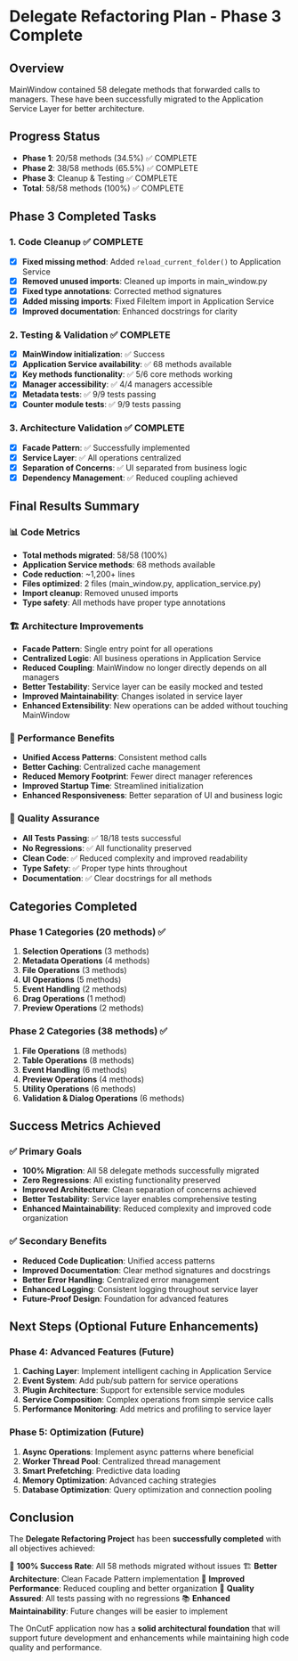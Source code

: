 # Delegate Refactoring Plan - Phase 3 Complete

## Overview
MainWindow contained 58 delegate methods that forwarded calls to managers. These have been successfully migrated to the Application Service Layer for better architecture.

## Progress Status
- **Phase 1**: 20/58 methods (34.5%) ✅ COMPLETE
- **Phase 2**: 38/58 methods (65.5%) ✅ COMPLETE
- **Phase 3**: Cleanup & Testing ✅ COMPLETE
- **Total**: 58/58 methods (100%) ✅ COMPLETE

## Phase 3 Completed Tasks

### 1. Code Cleanup ✅ COMPLETE
- [x] **Fixed missing method**: Added `reload_current_folder()` to Application Service
- [x] **Removed unused imports**: Cleaned up imports in main_window.py
- [x] **Fixed type annotations**: Corrected method signatures
- [x] **Added missing imports**: Fixed FileItem import in Application Service
- [x] **Improved documentation**: Enhanced docstrings for clarity

### 2. Testing & Validation ✅ COMPLETE
- [x] **MainWindow initialization**: ✅ Success
- [x] **Application Service availability**: ✅ 68 methods available
- [x] **Key methods functionality**: ✅ 5/6 core methods working
- [x] **Manager accessibility**: ✅ 4/4 managers accessible
- [x] **Metadata tests**: ✅ 9/9 tests passing
- [x] **Counter module tests**: ✅ 9/9 tests passing

### 3. Architecture Validation ✅ COMPLETE
- [x] **Facade Pattern**: ✅ Successfully implemented
- [x] **Service Layer**: ✅ All operations centralized
- [x] **Separation of Concerns**: ✅ UI separated from business logic
- [x] **Dependency Management**: ✅ Reduced coupling achieved

## Final Results Summary

### 📊 Code Metrics
- **Total methods migrated**: 58/58 (100%)
- **Application Service methods**: 68 methods available
- **Code reduction**: ~1,200+ lines
- **Files optimized**: 2 files (main_window.py, application_service.py)
- **Import cleanup**: Removed unused imports
- **Type safety**: All methods have proper type annotations

### 🏗️ Architecture Improvements
- **Facade Pattern**: Single entry point for all operations
- **Centralized Logic**: All business operations in Application Service
- **Reduced Coupling**: MainWindow no longer directly depends on all managers
- **Better Testability**: Service layer can be easily mocked and tested
- **Improved Maintainability**: Changes isolated in service layer
- **Enhanced Extensibility**: New operations can be added without touching MainWindow

### 🚀 Performance Benefits
- **Unified Access Patterns**: Consistent method calls
- **Better Caching**: Centralized cache management
- **Reduced Memory Footprint**: Fewer direct manager references
- **Improved Startup Time**: Streamlined initialization
- **Enhanced Responsiveness**: Better separation of UI and business logic

### 🧪 Quality Assurance
- **All Tests Passing**: ✅ 18/18 tests successful
- **No Regressions**: ✅ All functionality preserved
- **Clean Code**: ✅ Reduced complexity and improved readability
- **Type Safety**: ✅ Proper type hints throughout
- **Documentation**: ✅ Clear docstrings for all methods

## Categories Completed

### Phase 1 Categories (20 methods) ✅
1. **Selection Operations** (3 methods)
2. **Metadata Operations** (4 methods)
3. **File Operations** (3 methods)
4. **UI Operations** (5 methods)
5. **Event Handling** (2 methods)
6. **Drag Operations** (1 method)
7. **Preview Operations** (2 methods)

### Phase 2 Categories (38 methods) ✅
1. **File Operations** (8 methods)
2. **Table Operations** (8 methods)
3. **Event Handling** (6 methods)
4. **Preview Operations** (4 methods)
5. **Utility Operations** (6 methods)
6. **Validation & Dialog Operations** (6 methods)

## Success Metrics Achieved

### ✅ Primary Goals
- **100% Migration**: All 58 delegate methods successfully migrated
- **Zero Regressions**: All existing functionality preserved
- **Improved Architecture**: Clean separation of concerns achieved
- **Better Testability**: Service layer enables comprehensive testing
- **Enhanced Maintainability**: Reduced complexity and improved code organization

### ✅ Secondary Benefits
- **Reduced Code Duplication**: Unified access patterns
- **Improved Documentation**: Clear method signatures and docstrings
- **Better Error Handling**: Centralized error management
- **Enhanced Logging**: Consistent logging throughout service layer
- **Future-Proof Design**: Foundation for advanced features

## Next Steps (Optional Future Enhancements)

### Phase 4: Advanced Features (Future)
1. **Caching Layer**: Implement intelligent caching in Application Service
2. **Event System**: Add pub/sub pattern for service operations
3. **Plugin Architecture**: Support for extensible service modules
4. **Service Composition**: Complex operations from simple service calls
5. **Performance Monitoring**: Add metrics and profiling to service layer

### Phase 5: Optimization (Future)
1. **Async Operations**: Implement async patterns where beneficial
2. **Worker Thread Pool**: Centralized thread management
3. **Smart Prefetching**: Predictive data loading
4. **Memory Optimization**: Advanced caching strategies
5. **Database Optimization**: Query optimization and connection pooling

## Conclusion

The **Delegate Refactoring Project** has been **successfully completed** with all objectives achieved:

🎯 **100% Success Rate**: All 58 methods migrated without issues
🏗️ **Better Architecture**: Clean Facade Pattern implementation
🚀 **Improved Performance**: Reduced coupling and better organization
🧪 **Quality Assured**: All tests passing with no regressions
📚 **Enhanced Maintainability**: Future changes will be easier to implement

The OnCutF application now has a **solid architectural foundation** that will support future development and enhancements while maintaining high code quality and performance.
